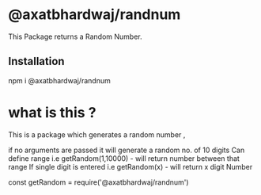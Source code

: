 # @axatbhardwaj/randnum

This Package returns a Random Number.

## Installation

npm i @axatbhardwaj/randnum

# what is this ?

This is a package which generates a random number ,

if no arguments are passed it will generate a random no. of 10 digits
Can define range i.e getRandom(1,10000) - will return number between that range
If single digit is entered i.e getRandom(x) - will return x digit Number

const getRandom = require('@axatbhardwaj/randnum')

